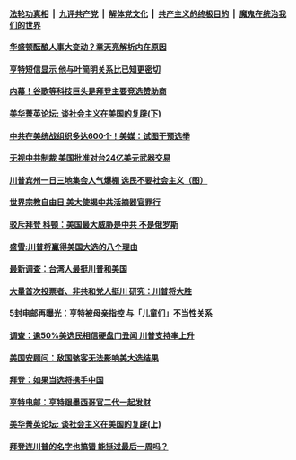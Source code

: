 

####  [法轮功真相](../../../../basic/blob/master/README.md?t=10280502) &nbsp;|&nbsp; [九评共产党](../../../../9ping.md/blob/master/README.md?t=10280502) &nbsp;|&nbsp; [解体党文化](../../../../jtdwh.md/blob/master/README.md?t=10280502)  &nbsp;|&nbsp; [共产主义的终极目的](../../../../gczydzjmd.md/blob/master/README.md?t=10280502) &nbsp;|&nbsp; [魔鬼在统治我们的世界](../../../../mgztzwmdsj.md/blob/master/README.md?t=10280502) 

#### [华盛顿酝酿人事大变动？章天亮解析内在原因](../pages/soh6/436561.md?t=10280502) 
#### [亨特短信显示 他与叶简明关系比已知更密切 ](../pages/soh6/436552.md?t=10280502) 
#### [内幕！谷歌等科技巨头是拜登主要竞选赞助商](../pages/soh6/436525.md?t=10280502) 
#### [美华菁英论坛: 谈社会主义在美国的复辟(下)](../pages/soh6/436543.md?t=10280502) 
#### [中共在美统战组织多达600个！美媒：试图干预选举](../pages/soh6/436501.md?t=10280502) 
#### [无视中共制裁 美国批准对台24亿美元武器交易](../pages/soh6/436498.md?t=10280502) 
#### [川普宾州一日三地集会人气爆棚 选民不要社会主义（图）](../pages/soh6/436495.md?t=10280502) 
#### [世界宗教自由日 美大使揭中共活摘器官罪行](../pages/soh6/436486.md?t=10280502) 
#### [驳斥拜登 科顿：美国最大威胁是中共 不是俄罗斯](../pages/soh6/436417.md?t=10280502) 
#### [盛雪:川普将赢得美国大选的八个理由](../pages/soh6/436414.md?t=10280502) 
#### [最新调查：台湾人最挺川普和美国 ](../pages/soh6/436324.md?t=10280502) 
#### [大量首次投票者、非共和党人挺川 研究：川普将大胜](../pages/soh6/436405.md?t=10280502) 
#### [5封电邮再曝光：亨特被母亲指控 与「儿童们」不当性关系](../pages/soh6/436309.md?t=10280502) 
#### [调查：逾50%美选民相信硬盘门丑闻 川普支持率上升 ](../pages/soh6/436297.md?t=10280502) 
#### [美国安顾问：敌国骇客无法影响美大选结果](../pages/soh6/436201.md?t=10280502) 
#### [拜登：如果当选将携手中国](../pages/soh6/436231.md?t=10280502) 
#### [亨特电邮：亨特跟墨西哥官二代一起发财](../pages/soh6/436192.md?t=10280502) 
#### [美华菁英论坛: 谈社会主义在美国的复辟(上)](../pages/soh6/436189.md?t=10280502) 
#### [拜登连川普的名字也搞错 能挺过最后一周吗？](../pages/soh6/436168.md?t=10280502) 
